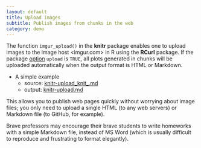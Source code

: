 ```yaml
---
layout: default
title: Upload images
subtitle: Publish images from chunks in the web
category: demo
---
```


The function `imgur_upload()` in the **knitr** package enables one to upload images to the image host <imgur.com> in R using the **RCurl** package. If the package [option](/knitr/options) `upload` is `TRUE`, all plots generated in chunks will be uploaded automatically when the output format is HTML or Markdown.

- A simple example
  - source: [knitr-upload\_knit\_.md](https://github.com/yihui/knitr/raw/master/inst/examples/knitr-upload_knit_.md)
  - output: [knitr-upload.md](https://github.com/yihui/knitr/blob/master/inst/examples/knitr-upload.md)

This allows you to publish web pages quickly without worrying about image files; you only need to upload a single HTML (to any web servers) or Markdown file (to GitHub, for example).

Brave professors may encourage their brave students to write homeworks with a simple Markdown file, instead of MS Word (which is usually difficult to reproduce and frustrating to format elegantly).
